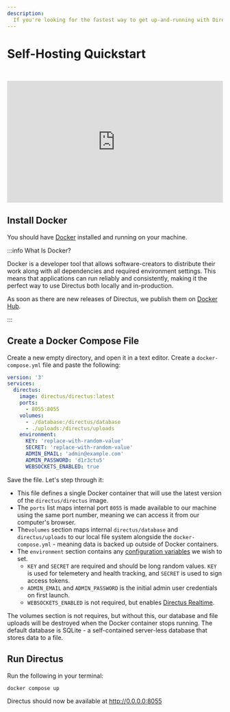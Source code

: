 ```yaml
---
description:
  If you're looking for the fastest way to get up-and-running with Directus locally, this guide will get you there in minutes.
---
```


# Self-Hosting Quickstart

<iframe style="width:100%; aspect-ratio:16/9; margin-top: 2em;" src="https://www.youtube.com/embed/J7tFWxAGkh4" title="YouTube video player" frameborder="0" allow="accelerometer; autoplay; clipboard-write; encrypted-media; gyroscope; picture-in-picture; web-share" allowfullscreen></iframe>

## Install Docker

You should have [Docker](https://docs.docker.com/get-docker/) installed and running on your machine.

:::info What Is Docker?

Docker is a developer tool that allows software-creators to distribute their work along with all dependencies and required environment settings. This means that applications can run reliably and consistently, making it the perfect way to use Directus both locally and in-production.

As soon as there are new releases of Directus, we publish them on [Docker Hub](https://hub.docker.com/r/directus/directus).

:::

## Create a Docker Compose File

Create a new empty directory, and open it in a text editor. Create a `docker-compose.yml` file and paste the following:

```yml
version: '3'
services:
  directus:
    image: directus/directus:latest
    ports:
      - 8055:8055
    volumes:
      - ./database:/directus/database
      - ./uploads:/directus/uploads
    environment:
      KEY: 'replace-with-random-value'
      SECRET: 'replace-with-random-value'
      ADMIN_EMAIL: 'admin@example.com'
      ADMIN_PASSWORD: 'd1r3ctu5'
      WEBSOCKETS_ENABLED: true
```

Save the file. Let's step through it:

- This file defines a single Docker container that will use the latest version of the `directus/directus` image.
- The `ports` list maps internal port `8055` is made available to our machine using the same port number, meaning we can access it from our computer's browser.
- The`volumes` section maps internal `directus/database` and `directus/uploads` to our local file system alongside the `docker-compose.yml` - meaning data is backed up outside of Docker containers.
- The `environment` section contains any [configuration variables](/self-hosted/config-options.html) we wish to set.
  - `KEY` and `SECRET` are required and should be long random values. `KEY` is used for telemetery and health tracking, and `SECRET` is used to sign access tokens.
  - `ADMIN_EMAIL` and `ADMIN_PASSWORD` is the initial admin user credentials on first launch.
  - `WEBSOCKETS_ENABLED` is not required, but enables [Directus Realtime](/guides/real-time/getting-started/index.html).

The volumes section is not requires, but without this, our database and file uploads will be destroyed when the Docker container stops running. The default database is SQLite - a self-contained server-less database that stores data to a file.

## Run Directus

Run the following in your terminal:

```
docker compose up
```

Directus should now be available at http://0.0.0.0:8055
